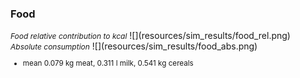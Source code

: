 ### Food

<div class="left-column">
<span style="font-size: 12px; font-style: italic;">Food relative contribution to kcal</span>
![](resources/sim_results/food_rel.png)
</div>
<div class="right-column">
<span style="font-size: 12px; font-style: italic;">Absolute consumption</span>
![](resources/sim_results/food_abs.png)
</div>

<small>
<ul>
<li>mean 0.079 kg meat, 0.311 l milk, 0.541 kg cereals</li>
</ul>
</small>